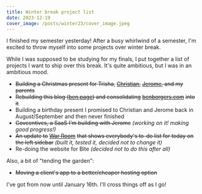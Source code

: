 ```yaml
---
title: Winter break project list
date: 2023-12-19
cover_image: /posts/winter23/cover_image.jpeg
---
```


I finished my semester yesterday! After a busy whirlwind of a semester, I'm excited to throw myself into some projects over winter break.

While I was supposed to be studying for my finals, I put together a list of projects I want to ship over this break. It's quite ambitious, but I was in an ambitious mood.

- ~~Building a Christmas present for Trisha,~~ [~~Christian~~](https://cbernier.com)~~,~~ [~~Jerome~~](https://jero.zone)~~, and my parents~~
- ~~Rebuilding this blog (~~[~~ben.page~~](https://ben.page)~~) and consolidating~~ [~~benborgers.com~~](https://benborgers.com) ~~into it~~
- Building a birthday present I promised to Christian and Jerome back in August/September and then never finished
- ~~Govcentives, a SaaS I'm building with Jerome~~ _(working on it! making good progress!)_
- ~~An update to~~ [~~War Room~~](https://war.elk.sh) ~~that shows everybody's to-do list for today on the left sidebar~~ _(built it, tested it, decided not to change it)_
- Re-doing the website for Bite _(decided not to do this after all)_

Also, a bit of "tending the garden":

- ~~Moving a client's app to a better/cheaper hosting option~~

I've got from now until January 16th. I'll cross things off as I go!
